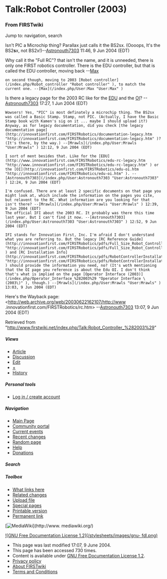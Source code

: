 # Talk:Robot Controller (2003)

### From FIRSTwiki

Jump to: navigation, search

Isn't PIC a Microchip thing? Parallax just calls it the BS2sx. (Oooops, It's
the BS2**s**x, not BS2x!)--[Astronouth7303](/index.php/User:Astronouth7303
"User:Astronouth7303" ) 11:46, 9 Jun 2004 (EDT)

Why call it the "Full RC"? that isn't the name, and it is unneeded, there is
only one FIRST robotics controller. There is the EDU controller, but that is
called the EDU controller, moving back --[Max](/index.php/User:Max "User:Max"
)

    on second though, moving to 2003 [Robot controller](/index.php/Robot_controller "Robot controller" ), to match the current one. --[Max](/index.php/User:Max "User:Max" )

Is there a legacy page for the 2003 RC like for the
[EDU](/index.php/EDU_Bot_%282003%29 "EDU Bot \(2003\)" ) and the
[OI](/index.php/Operator_interface_%282003%29 "Operator interface \(2003\)" )?
--[Astronouth7303](/index.php/User:Astronouth7303 "User:Astronouth7303" )
17:27, 1 Jun 2004 (EDT)

    Wowsers! Yes, "PIC" is most definately a microchip thing. The BS2sx was called a Basic Stamp. Stamp, not PIC. (Actually, I have the Basic Stamp book with Kamen's sig on it ... maybe I should upload it?) Anyway, as for legacy documentation, did you check [the legacy documentation page](http://innovationfirst.com/FIRSTRobotics/documentation-legacy.htm "http://innovationfirst.com/FIRSTRobotics/documentation-legacy.htm" )? (It's there, by the way.) --[Mrawls](/index.php/User:Mrawls "User:Mrawls" ) 12:12, 9 Jun 2004 (EDT) 

    I sort of ment besides that. Like for the [EDU](http://www.innovationfirst.com/FIRSTRobotics/edu-rc-legacy.htm "http://www.innovationfirst.com/FIRSTRobotics/edu-rc-legacy.htm" ) or the [OI](http://innovationfirst.com/FIRSTRobotics/edu-oi.htm "http://innovationfirst.com/FIRSTRobotics/edu-oi.htm" ). --[Astronouth7303](/index.php/User:Astronouth7303 "User:Astronouth7303" ) 12:24, 9 Jun 2004 (EDT) 

    I'm confused. There are at least 2 specific documents on that page you might look at, which include the information on the pages you cite, but relavent to the RC. What information are you looking for that isn't there? --[Mrawls](/index.php/User:Mrawls "User:Mrawls" ) 12:39, 9 Jun 2004 (EDT) 
    The official IFI about the 2003 RC. It probably was there this time last year. But I can't find it now. --[Astronouth7303](/index.php/User:Astronouth7303 "User:Astronouth7303" ) 12:52, 9 Jun 2004 (EDT) 

    IFI stands for Innovation First, Inc. I'm afraid I don't understand what you are referring to. But the legacy [RC Reference Guide](http://innovationfirst.com/FIRSTRobotics/pdfs/Full_Size_Robot_Controller_Reference_Guide.pdf "http://innovationfirst.com/FIRSTRobotics/pdfs/Full_Size_Robot_Controller_Reference_Guide.pdf" ) and [RC Installation Info](http://innovationfirst.com/FIRSTRobotics/pdfs/RobotControllerInstallationInfo.pdf "http://innovationfirst.com/FIRSTRobotics/pdfs/RobotControllerInstallationInfo.pdf" ) should provide the information you need, no? (It's woth mentioning that the OI page you reference is about the Edu OI. I don't think that's what is implied on the page [Operator Interface (2003)](/index.php/Operator_Interface_%282003%29 "Operator Interface \(2003\)" ), though.) --[Mrawls](/index.php/User:Mrawls "User:Mrawls" ) 13:03, 9 Jun 2004 (EDT) 

Here's the Wayback page: <http://web.archive.org/web/20030622162107/http://www
.innovationfirst.com/FIRSTRobotics/rc.htm>
\--[Astronouth7303](/index.php/User:Astronouth7303 "User:Astronouth7303" )
13:07, 9 Jun 2004 (EDT)

Retrieved from
"<http://www.firstwiki.net/index.php/Talk:Robot_Controller_%282003%29>"

##### Views

  * [Article](/index.php/Robot_Controller_%282003%29)
  * [Discussion](/index.php/Talk:Robot_Controller_%282003%29)
  * [Edit](/index.php?title=Talk:Robot_Controller_%282003%29&action=edit)
  * [+](/index.php?title=Talk:Robot_Controller_%282003%29&action=edit&section=new)
  * [History](/index.php?title=Talk:Robot_Controller_%282003%29&action=history)

##### Personal tools

  * [Log in / create account](/index.php?title=Special:Userlogin&returnto=Talk:Robot_Controller_\(2003\))

[](/index.php/Main_Page "Main Page" )

##### Navigation

  * [Main Page](/index.php/Main_Page)
  * [Community portal](/index.php/FIRSTwiki:Community_portal)
  * [Current events](/index.php/Current_events)
  * [Recent changes](/index.php/Special:Recentchanges)
  * [Random page](/index.php/Special:Random)
  * [Help](/index.php/Help:Contents)
  * [Donations](/index.php/FIRSTwiki:Site_support)

##### Search



##### Toolbox

  * [What links here](/index.php/Special:Whatlinkshere/Talk:Robot_Controller_%282003%29)
  * [Related changes](/index.php/Special:Recentchangeslinked/Talk:Robot_Controller_%282003%29)
  * [Upload file](/index.php/Special:Upload)
  * [Special pages](/index.php/Special:Specialpages)
  * [Printable version](/index.php?title=Talk:Robot_Controller_%282003%29&printable=yes)
  * [Permanent link](/index.php?title=Talk:Robot_Controller_%282003%29&oldid=37806)

[![MediaWiki](/skins/common/images/poweredby_mediawiki_88x31.png)](http://www.
mediawiki.org/)

[![GNU Free Documentation License 1.2](/stylesheets/images/gnu-
fdl.png)](http://www.gnu.org/copyleft/fdl.html)

  * This page was last modified 17:07, 9 June 2004.
  * This page has been accessed 730 times.
  * Content is available under [GNU Free Documentation License 1.2](http://www.gnu.org/copyleft/fdl.html "http://www.gnu.org/copyleft/fdl.html" ).
  * [Privacy policy](/index.php/FIRSTwiki:Privacy_policy "FIRSTwiki:Privacy policy" )
  * [About FIRSTwiki](/index.php/FIRSTwiki:About "FIRSTwiki:About" )
  * [Terms and Conditions](/index.php/FIRSTwiki:Terms_and_conditions "FIRSTwiki:Terms and conditions" )

